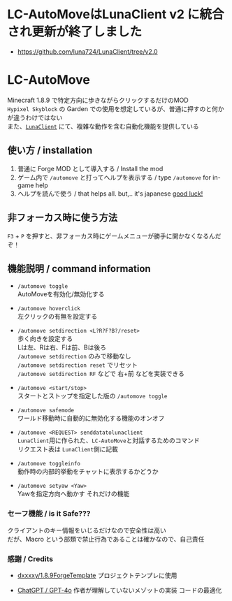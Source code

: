 # LC-AutoMoveはLunaClient v2 に統合され更新が終了しました
- https://github.com/luna724/LunaClient/tree/v2.0

# LC-AutoMove
 Minecraft 1.8.9 で特定方向に歩きながらクリックするだけのMOD <br>
 `Hypixel Skyblock` の Garden での使用を想定しているが、普通に押すのと何かが違うわけではない <br>
また、[`LunaClient`](https://github.com/luna724/LunaClient) にて、複雑な動作を含む自動化機能を提供している

## 使い方 / installation
1. 普通に Forge MOD として導入する / Install the mod
2. ゲーム内で `/automove` と打ってヘルプを表示する / type `/automove` for in-game help
3. ヘルプを読んで使う / that helps all. but,.. it's japanese    [good luck!](https://www.deepl.com/ja/translator#en/ja/)

## 非フォーカス時に使う方法
`F3` + `P` を押すと、非フォーカス時にゲームメニューが勝手に開かなくなるんだぞ！

## 機能説明 / command information
- `/automove toggle` <br>
AutoMoveを有効化/無効化する <br/>

- `/automove hoverclick` <br>
左クリックの有無を設定する

- `/automove setdirection <L?R?F?B?/reset>` <br>
歩く向きを設定する <br/>
Lは左、Rは右、Fは前、Bは後ろ <br>
`/automove setdirection` のみで移動なし <br>
`/automove setdirection reset` でリセット <br>
`/automove setdirection RF` などで 右+前 などを実装できる 

- `/automove <start/stop>` <br>
スタートとストップを指定した版の `/automove toggle`

- `/automove safemode` <br>
ワールド移動時に自動的に無効化する機能のオンオフ

- `/automove <REQUEST> senddatatolunaclient` <br>
`LunaClient`用に作られた、`LC-AutoMove`と対話するためのコマンド <br>
リクエスト表は `LunaClient`側に記載

- `/automove toggleinfo` <br>
動作時の内部的挙動をチャットに表示するかどうか

- `/automove setyaw <Yaw>` <br>
Yawを指定方向へ動かす
それだけの機能
 
### セーフ機能 / is it Safe???
クライアントのキー情報をいじるだけなので安全性は高い <br />
だが、Macro という部類で禁止行為であることは確かなので、自己責任 <br />

### 感謝 / Credits
- [dxxxxy/1.8.9ForgeTemplate](https://github.com/dxxxxy/1.8.9ForgeTemplate)
プロジェクトテンプレに使用

- [ChatGPT / GPT-4o](https://chatgpt.com/)
作者が理解していないメゾットの実装
コードの最適化

